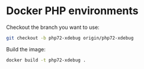 Docker PHP environments
=

Checkout the branch you want to use:
```sh
git checkout -b php72-xdebug origin/php72-xdebug
```

Build the image:
```sh
docker build -t php72-xdebug .
```

